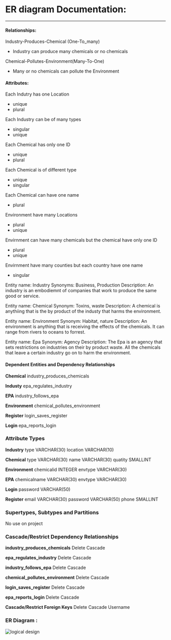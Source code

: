 # ER diagram Documentation:
---------------------------------------------------------------------------------------------------------------------------------------------------------------------------------
#### Relationships:
Industry-Produces-Chemical (One-To_many)
- Industry can produce many chemicals or no chemicals

Chemical-Pollutes-Environment(Many-To-One)
- Many or no chemicals can pollute the Environment
#### Attributes:
Each Indutry has one Location 
- unique
- plural


Each Industry can be of many types
- singular
- unique

Each Chemical has only one ID
- unique
- plural


Each Chemical is of different type
- unique
- singular


Each Chemical can have one name
- plural


Environment have many Locations
- plural
- unique


Envirnment can have many chemicals but the chemical have only one ID
- plural
- unique


Envirnment have many counties but each country have one name
- singular

Entity name: Industry
Synonyms: Business, Production
Description: An industry is an embodiemnt of companies that work to produce the same good or service.

Entity name: Chemical
Synonym: Toxins, waste
Description: A chemical is anythiing that is the by product of the industy that harms the environment.

Entity name: Environment
Synonym: Habitat, nature
Description: An environment is anything that is receiving the effects of the chemicals. It can range from rivers to oceans to forrest.

Entity name: Epa
Synonym: Agency
Description: The Epa is an agency that sets restrictions on industries on their by product waste. All the chemicals that leave a certain industry go on to harm the environment.

#### Dependent Entities and Dependency Relationships
**Chemical**
industry_produces_chemicals

**Industy**
epa_regulates_industry

**EPA**
industry_follows_epa

**Environment**
chemical_pollutes_environment

**Register**
login_saves_register

**Login**
epa_reports_login

### Attribute Types
**Industry**
type VARCHAR(30)
location VARCHAR(10)

**Chemical**
type VARCHAR(30)
name VARCHAR(30)
quatity SMALLINT

**Environment**
chemicalid INTEGER
envtype VARCHAR(30)

**EPA**
chemicalname VARCHAR(30)
envtype VARCHAR(30)

**Login**
password VARCHAR(50)

**Register**
email VARCHAR(30)
password VARCHAR(50)
phone SMALLINT

### Supertypes, Subtypes and Partitions
No use on project

### Cascade/Restrict Dependency Relationships

**industry_produces_chemicals**
Delete Cascade

**epa_regulates_industry**
Delete Cascade

**industry_follows_epa**
Delete Cascade

**chemical_pollutes_environment**
Delete Cascade

**login_saves_register**
Delete Cascade

**epa_reports_login**
Delete Cascade

**Cascade/Restrict Foreign Keys**
Delete Cascade Username

### ER Diagram : 

![logical design](https://user-images.githubusercontent.com/90651416/138149076-8cff46d0-d54c-42b9-8983-902673a5d7dd.png)

